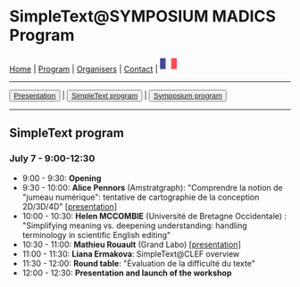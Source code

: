 
# SimpleText@SYMPOSIUM MADICS Program

[Home](./) | [Program](./program) | [Organisers](./organisers) | [Contact](./contact) | [<img src="../FR.png" width="30">](../fr/programsimple)

---

<button>[Presentation](./program)</button> | <button>[SimpleText program](./programsimple)</button> | <button>[Symposium program](./programsympo)</button>

---

## SimpleText program

### July 7 - 9:00-12:30

* 9:00 - 9:30: **Opening**
* 9:30 - 10:00: **Alice Pennors** (Amstratgraph): "Comprendre la notion de "jumeau numérique": tentative de cartographie de la conception 2D/3D/4D" [[presentation]](https://view.genial.ly/60c740e66246270db1a47f2b)
* 10:00 - 10:30: **Helen MCCOMBIE** (Université de Bretagne Occidentale) : "Simplifying meaning vs. deepening understanding: handling terminology in scientific English editing"
* 10:30 - 11:00: **Mathieu Rouault** (Grand Labo) [[presentation]](../presentation-grandlabo.pdf)
* 11:00 - 11:30: **Liana Ermakova**: SimpleText@CLEF overview
* 11:30 - 12:00: **Round table**: "Évaluation de la difficulté du texte"
* 12:00 - 12:30: **Presentation and launch of the workshop**
